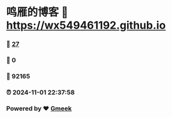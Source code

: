 # 鸣雁的博客 :link: https://wx549461192.github.io 
### :page_facing_up: [27](https://wx549461192.github.io/tag.html) 
### :speech_balloon: 0 
### :hibiscus: 92165 
### :alarm_clock: 2024-11-01 22:37:58 
### Powered by :heart: [Gmeek](https://github.com/Meekdai/Gmeek)
